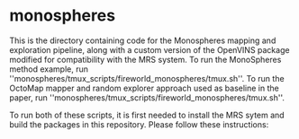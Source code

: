 # monospheres
This is the directory containing code for the Monospheres mapping and exploration pipeline, along with a custom version of the OpenVINS package modified for compatibility with the MRS system.
To run the MonoSpheres method example, run ''monospheres/tmux_scripts/fireworld_monospheres/tmux.sh''.
To run the OctoMap mapper and random explorer approach used as baseline in the paper, run ''monospheres/tmux_scripts/fireworld_monospheres/tmux.sh''.

To run both of these scripts, it is first needed to install the MRS sytem and build the packages in this repository. Please follow these instructions:

